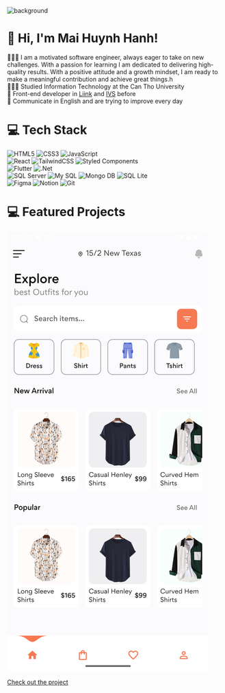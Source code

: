 ![background](https://camo.githubusercontent.com/700f2ecd2ca652d02ff0705ebdf8c4ee71dfbbe0d67fc02950f84eb251242ab9/68747470733a2f2f666972656261736573746f726167652e676f6f676c65617069732e636f6d2f76302f622f666c6578692d636f64696e672e61707073706f742e636f6d2f6f2f64656d706769372d35323066386435662d363364342d343435332d383832322d6462633134396165323766382e6769663f616c743d6d6564696126746f6b656e3d39316330633762322d393363332d343032392d623031312d316138373033633537333064)
# 👋 Hi, I'm Mai Huynh Hanh!
👩🏻‍💻 I am a motivated software engineer, always eager to take on new challenges. With a passion for learning I am dedicated to delivering high-quality results. With a positive attitude and a growth mindset, I am ready to make a meaningful contribution and achieve great things.h<br/>
👩🏻‍🎓 Studied Information Technology at the Can Tho University<br/>
🚀 Front-end developer in [Liink](https://liink.vn) and [IVS](https://indivisys.vn) before <br/>
🌷 Communicate in English and are trying to improve every day<br/>

# 💻 Tech Stack
<!-- Badges from https://github.com/Ileriayo/markdown-badges -->
![HTML5](https://img.shields.io/badge/html5-%23E34F26.svg?style=for-the-badge&logo=html5&logoColor=white)
![CSS3](https://img.shields.io/badge/css3-%231572B6.svg?style=for-the-badge&logo=css3&logoColor=white)
![JavaScript](https://img.shields.io/badge/javascript-%23323330.svg?style=for-the-badge&logo=javascript&logoColor=%23F7DF1E)</br>
![React](https://img.shields.io/badge/react-%2320232a.svg?style=for-the-badge&logo=react&logoColor=%2361DAFB)
![TailwindCSS](https://img.shields.io/badge/tailwindcss-%2338B2AC.svg?style=for-the-badge&logo=tailwind-css&logoColor=white)
![Styled Components](https://img.shields.io/badge/styled--components-DB7093?style=for-the-badge&logo=styled-components&logoColor=white)<br/>
![Flutter](https://img.shields.io/badge/Flutter-02569B?style=for-the-badge&logo=flutter&logoColor=white)
![.Net](https://img.shields.io/badge/.NET-5C2D91?style=for-the-badge&logo=.net&logoColor=white)<br/>
![SQL Server](https://img.shields.io/badge/Microsoft_SQL_Server-CC2927?style=for-the-badge&logo=microsoft-sql-server&logoColor=white)
![My SQL](https://img.shields.io/badge/MySQL-00000F?style=for-the-badge&logo=mysql&logoColor=white)
![Mongo DB](https://img.shields.io/badge/MongoDB-4EA94B?style=for-the-badge&logo=mongodb&logoColor=white)
![SQL Lite](https://img.shields.io/badge/SQLite-07405E?style=for-the-badge&logo=sqlite&logoColor=white)<br/>
![Figma](https://img.shields.io/badge/figma-%23F24E1E.svg?style=for-the-badge&logo=figma&logoColor=white)
![Notion](https://img.shields.io/badge/Notion-%23000000.svg?style=for-the-badge&logo=notion&logoColor=white)
![Git](https://img.shields.io/badge/GitHub-100000?style=for-the-badge&logo=github&logoColor=white)

# 💻 Featured Projects


![Flutter Shop UI](https://github.com/thanhctag1999/shop_ui_kit/blob/main/screenshot/home.png)

[Check out the project](https://github.com/thanhctag1999/shop_ui_kit)


